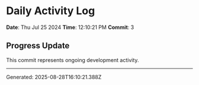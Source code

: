 # Daily Activity Log

**Date**: Thu Jul 25 2024
**Time**: 12:10:21 PM
**Commit**: 3

## Progress Update

This commit represents ongoing development activity.

---
Generated: 2025-08-28T16:10:21.388Z
